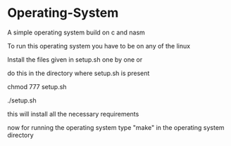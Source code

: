 # Operating-System
A simple operating system build on c and nasm

To run this operating system you have to be on any of the linux

Install the files given in setup.sh one by one or

do this in the directory where setup.sh is present

chmod 777 setup.sh

./setup.sh

this will install all the necessary requirements 

now for running the operating system type "make" in the operating system directory

